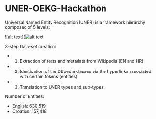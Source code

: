 # UNER-OEKG-Hackathon

Universal Named Entity Recognition (UNER) is a framework hierarchy composed of 5 levels:

![alt text](![alt text](https://github.com/cleopatra-itn/UNER-OEKG-Hackathon/UNER.png?raw=true)

3-step Data-set creation:

- 1) Extraction of texts and metadata from Wikipedia (EN and HR) 
- 2) Identication of the DBpedia classes via the hyperlinks associated with certain tokens (entities) 
- 3) Translation to UNER types and sub-types

Number of Entities:

- English: 630,519 
- Croatian: 157,418
